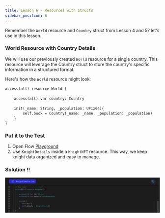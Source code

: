 ```yaml
---
title: Lesson 6 - Resources with Structs
sidebar_position: 6
---
```


Remember the `World` resource and `Country` struct from Lesson 4 and 5? let's use in this lesson.

### World Resource with Country Details

We will use our previously created `World` resource for a single country. This resource will leverage the Country struct to store the country's specific information in a structured format.

Here's how the `World` resource might look:

```cadence
access(all) resource World {

    access(all) var country: Country

    init(_name: String, _population: UFix64){
        self.book = Country(_name: _name, _population: _population)
    }
}
```

### Put it to the Test

1. Open Flow [Playground](https://play.flow.com/)
2. Use `KnightDetails` inside a `KnightNFT` resource. This way, we keep knight data organized and easy to manage.

### Solution !!

![Alt text](image-4.png)
